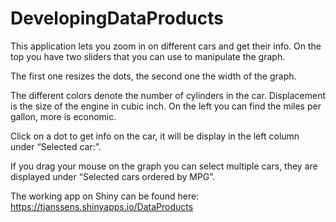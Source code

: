 # DevelopingDataProducts
This application lets you zoom in on different cars and get their info.
On the top you have two sliders that you can use to manipulate the graph. 

The first one resizes the dots, the second one the width of the graph. 

The different colors denote the number of cylinders in the car. Displacement is the size of the engine in cubic inch. On the left you can find the miles per gallon, more is economic.

Click on a dot to get info on the car, it will be display in the left column under “Selected car:”.

If you drag your mouse on the graph you can select multiple cars, they are displayed under “Selected cars ordered by MPG”.

The working app on Shiny can be found here: https://tjanssens.shinyapps.io/DataProducts
